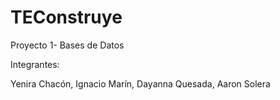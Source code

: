 # TEConstruye

Proyecto 1- Bases de Datos

Integrantes:

Yenira Chacón,
Ignacio Marín,
Dayanna Quesada,
Aaron Solera
